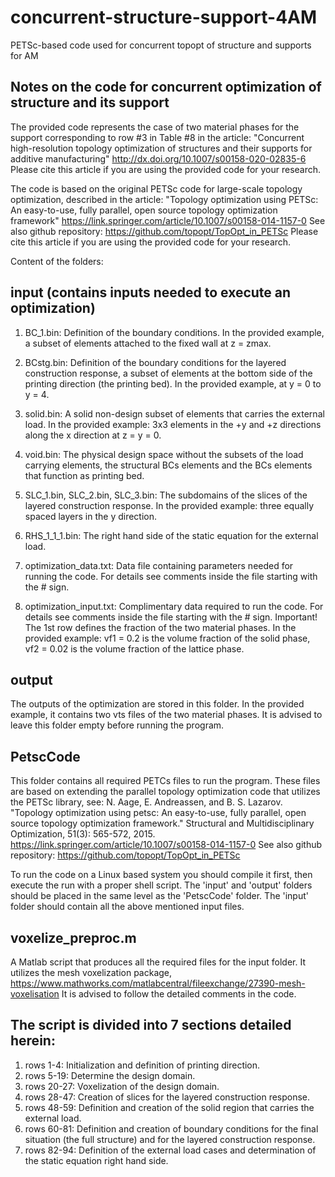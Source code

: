 # concurrent-structure-support-4AM
PETSc-based code used for concurrent topopt of structure and supports for AM

Notes on the code for concurrent optimization of structure and its support
--------------------------------------------------------------------------
The provided code represents the case of two material phases for the support corresponding to row #3 in Table #8 in the article:
"Concurrent high-resolution topology optimization of structures and their supports for additive manufacturing"
http://dx.doi.org/10.1007/s00158-020-02835-6
Please cite this article if you are using the provided code for your research. 

The code is based on the original PETSc code for large-scale topology optimization, described in the article:
"Topology optimization using PETSc: An easy-to-use, fully parallel, open source topology optimization framework"
https://link.springer.com/article/10.1007/s00158-014-1157-0
See also github repository:
https://github.com/topopt/TopOpt_in_PETSc
Please cite this article if you are using the provided code for your research. 

Content of the folders:

input (contains inputs needed to execute an optimization)
-----
1. BC_1.bin:  Definition of the boundary conditions. In the provided example, a subset of elements attached to the fixed wall at z = zmax.

2. BCstg.bin: Definition of the boundary conditions for the layered construction response, a subset of elements at the bottom side of the printing direction (the printing bed). In the provided example, at y = 0 to y = 4.

3. solid.bin: A solid non-design subset of elements that carries the external load. In the provided example: 3x3 elements in the +y and +z directions along the x direction at z = y = 0. 

4. void.bin:  The physical design space without the subsets of the load carrying elements, the structural BCs elements and the BCs elements that function as printing bed.

5. SLC_1.bin, SLC_2.bin, SLC_3.bin: The subdomains of the slices of the layered construction response. In the provided example: three equally spaced layers in the y direction.

6. RHS_1_1_1.bin: The right hand side of the static equation for the external load.

7. optimization_data.txt: Data file containing parameters needed for running the code. For details see comments inside the file starting with the # sign.

8. optimization_input.txt: Complimentary data required to run the code. For details see comments inside the file starting with the # sign. Important! The 1st row defines the fraction of the two material phases. In the provided example: vf1 = 0.2 is the volume fraction of the solid phase, vf2 = 0.02 is the volume fraction of the lattice phase.

output
------
The outputs of the optimization are stored in this folder. In the provided example, it contains two vts files of the two material phases. It is advised to leave this folder empty before running the program.

PetscCode
---------
This folder contains all required PETCs files to run the program. These files are based on extending the parallel topology optimization code that utilizes the PETSc library, see: N. Aage, E. Andreassen, and B. S. Lazarov. "Topology optimization using petsc: An easy-to-use, fully parallel, open source topology optimization framework." Structural and Multidisciplinary Optimization, 51(3): 565-572, 2015. https://link.springer.com/article/10.1007/s00158-014-1157-0
See also github repository:
https://github.com/topopt/TopOpt_in_PETSc

To run the code on a Linux based system you should compile it first, then execute the run with a proper shell script. The 'input' and 'output' folders should be placed in the same level as the 'PetscCode' folder.
The 'input' folder should contain all the above mentioned input files.

voxelize_preproc.m
------------------
A Matlab script that produces all the required files for the input folder. It utilizes the mesh voxelization package, https://www.mathworks.com/matlabcentral/fileexchange/27390-mesh-voxelisation
It is advised to follow the detailed comments in the code.

The script is divided into 7 sections detailed herein:
------------------------------------------------------
1. rows 1-4:   Initialization and definition of printing direction.
2. rows 5-19:  Determine the design domain. 
3. rows 20-27: Voxelization of the design domain.
4. rows 28-47: Creation of slices for the layered construction response.
5. rows 48-59: Definition and creation of the solid region that carries the external load.
6. rows 60-81: Definition and creation of boundary conditions for the final situation (the full structure) and for the layered construction response.
7. rows 82-94: Definition of the external load cases and determination of the static equation right hand side.


